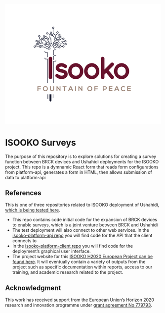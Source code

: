 ![ISOOKO Logo](images/ISOOKO_logo_small.png)
# ISOOKO Surveys
The purpose of this repository is to explore solutions for creating a survey function between BRCK devices and Ushahidi deployments for the ISOOKO project. This repo is a dymnamic React form that reads form configurations from platform-api, generates a form in HTML, then allows submission of data to platform-api
## References
This is one of three repositories related to ISOOKO deployment of Ushahidi, [which is being tested here](https://isooko-stg.ushahidi.com/).
* This repo contains code initial code for the expansion of BRCK devices to enable surveys, which is a joint venture between BRCK and Ushahidi 
* The test deployment will also connect to other web services. In the [isooko-platform-api repo](https://github.com/ushahidi/isooko-platform-api) you will find code for the API that the client connects to
* In the [isooko-platform-client repo](https://github.com/ushahidi/isooko-platform-client) you will find code for the deployment’s graphical user interface.
* The project website for this [ISOOKO H2020 European Project can be found here](http://isooko.eu/). It will eventually contain a variety of outputs from the project such as specific documentation within reports, access to our training, and academic research related to the project. 

## Acknowledgment
This work has received support from the European Union’s Horizon 2020 research and innovation programme under [grant agreement No 779793](https://cordis.europa.eu/project/rcn/213085_en.html).

